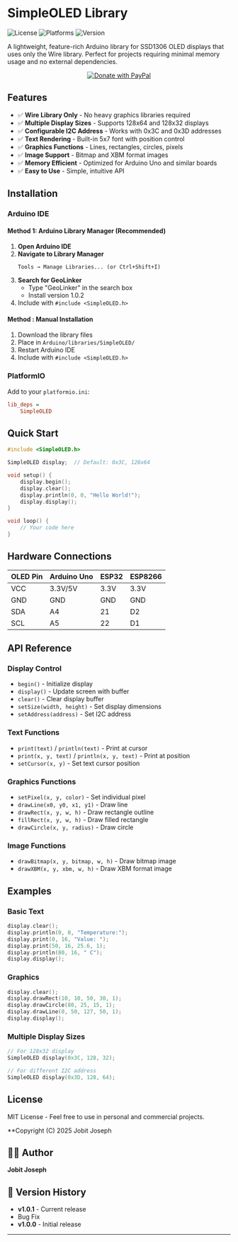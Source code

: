 # SimpleOLED Library
![License](https://img.shields.io/badge/License-MIT-blue.svg)
![Platforms](https://img.shields.io/badge/Platforms-ESP32%20%7C%20ESP8266%20%7C%20Arduino%20Uno%20R4%20WiFi%20%7C%20RPi%20Pico%20W%20%7C%20Arduino-green)
![Version](https://img.shields.io/badge/Version-1.0.0-brightgreen)

A lightweight, feature-rich Arduino library for SSD1306 OLED displays that uses only the Wire library. Perfect for projects requiring minimal memory usage and no external dependencies.

<p align="center">
  <a href="https://www.paypal.com/paypalme/jobitjoseph">
    <img src="https://www.paypalobjects.com/en_US/i/btn/btn_donateCC_LG.gif" alt="Donate with PayPal" />
  </a>
</p>

## Features

- ✅ **Wire Library Only** - No heavy graphics libraries required
- ✅ **Multiple Display Sizes** - Supports 128x64 and 128x32 displays
- ✅ **Configurable I2C Address** - Works with 0x3C and 0x3D addresses
- ✅ **Text Rendering** - Built-in 5x7 font with position control
- ✅ **Graphics Functions** - Lines, rectangles, circles, pixels
- ✅ **Image Support** - Bitmap and XBM format images
- ✅ **Memory Efficient** - Optimized for Arduino Uno and similar boards
- ✅ **Easy to Use** - Simple, intuitive API

## Installation

### Arduino IDE
#### Method 1: Arduino Library Manager (Recommended)
1. **Open Arduino IDE**
2. **Navigate to Library Manager**
   ```
   Tools → Manage Libraries... (or Ctrl+Shift+I)
   ```
3. **Search for GeoLinker**
   - Type "GeoLinker" in the search box
   - Install version 1.0.2
4. Include with `#include <SimpleOLED.h>`

#### Method : Manual Installation
1. Download the library files
2. Place in `Arduino/libraries/SimpleOLED/`
3. Restart Arduino IDE
4. Include with `#include <SimpleOLED.h>`

### PlatformIO
Add to your `platformio.ini`:
```ini
lib_deps = 
    SimpleOLED
```

## Quick Start

```cpp
#include <SimpleOLED.h>

SimpleOLED display;  // Default: 0x3C, 128x64

void setup() {
    display.begin();
    display.clear();
    display.println(0, 0, "Hello World!");
    display.display();
}

void loop() {
    // Your code here
}
```

## Hardware Connections

| OLED Pin | Arduino Uno | ESP32 | ESP8266 |
|----------|-------------|-------|---------|
| VCC      | 3.3V/5V     | 3.3V  | 3.3V    |
| GND      | GND         | GND   | GND     |
| SDA      | A4          | 21    | D2      |
| SCL      | A5          | 22    | D1      |

## API Reference

### Display Control
- `begin()` - Initialize display
- `display()` - Update screen with buffer
- `clear()` - Clear display buffer
- `setSize(width, height)` - Set display dimensions
- `setAddress(address)` - Set I2C address

### Text Functions
- `print(text)` / `println(text)` - Print at cursor
- `print(x, y, text)` / `println(x, y, text)` - Print at position
- `setCursor(x, y)` - Set text cursor position

### Graphics Functions
- `setPixel(x, y, color)` - Set individual pixel
- `drawLine(x0, y0, x1, y1)` - Draw line
- `drawRect(x, y, w, h)` - Draw rectangle outline
- `fillRect(x, y, w, h)` - Draw filled rectangle
- `drawCircle(x, y, radius)` - Draw circle

### Image Functions
- `drawBitmap(x, y, bitmap, w, h)` - Draw bitmap image
- `drawXBM(x, y, xbm, w, h)` - Draw XBM format image

## Examples

### Basic Text
```cpp
display.clear();
display.println(0, 0, "Temperature:");
display.print(0, 16, "Value: ");
display.print(50, 16, 25.6, 1);
display.println(80, 16, " C");
display.display();
```

### Graphics
```cpp
display.clear();
display.drawRect(10, 10, 50, 30, 1);
display.drawCircle(80, 25, 15, 1);
display.drawLine(0, 50, 127, 50, 1);
display.display();
```

### Multiple Display Sizes
```cpp
// For 128x32 display
SimpleOLED display(0x3C, 128, 32);

// For different I2C address
SimpleOLED display(0x3D, 128, 64);
```

## License

MIT License - Feel free to use in personal and commercial projects.

**Copyright (C) 2025 Jobit Joseph

## 👨‍💻 Author

**Jobit Joseph** 

## 🔄 Version History
- **v1.0.1** - Current release
- Bug Fix
- **v1.0.0** - Initial release

---
